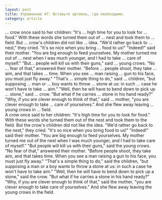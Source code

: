 ```yaml
---
layout: post
title: Упражнение 47. Вставьте артикль, где необходимо.
category: article
---
```

<section class="question">
... crow once said to her children: "It's ... high time for you to look for ... food." With these words she turned them out of ... nest and took them to ... field. But ... crow's children did not like ... idea. "We'd rather go back to ... nest," they cried. "It's so nice when you bring ... food to us!" "Indeed!" said their mother. "You are big enough to feed yourselves. My mother turned me out of ... nest when I was much younger, and I had to take ... care of myself." "But... people will kill us with their guns," said ... young crows. "No ... fear of that," answered their mother. "Before ... people shoot, they take ... aim, and that takes ... time. When you see ... man raising ... gun to his face, you must just fly away." "That's ... simple thing to do," said ... children, "but supposing ... man or ... boy wants to throw ... stone at us: in such ... case he won't have to take ... aim." "Well, then he will have to bend down to pick up ... stone," said ... crow. "But what if he carries ... stone in his hand ready?" "Why, if you are clever enough to think of that," said ... mother, "you are clever enough to take ... care of yourselves." And she flew away leaving ... young crows in ... field.
</section>

<section class="answer">
A crow once said to her children: "It's high time for you to look for food." With these words she turned them out of the nest and took them to the field. But the crow's children did not like the idea. "We'd rather go back to the nest," they cried. "It's so nice when you bring food to us!" "Indeed!" said their mother. "You are big enough to feed yourselves. My mother turned me out of the nest when I was much younger, and I had to take care of myself." "But people will kill us with their guns," said the young crows. "No fear of that," answered their mother. "Before people shoot, they take aim, and that takes time. When you see a man raising a gun to his face, you must just fly away." "That's a simple thing to do," said the children, "but supposing a man or a boy wants to throw a stone at us: in such a case he won't have to take aim." "Well, then he will have to bend down to pick up a stone," said the crow. "But what if he carries a stone in his hand ready?" "Why, if you are clever enough to think of that," said the mother, "you are clever enough to take care of yourselves." And she flew away leaving the young crows in the field.
</section>